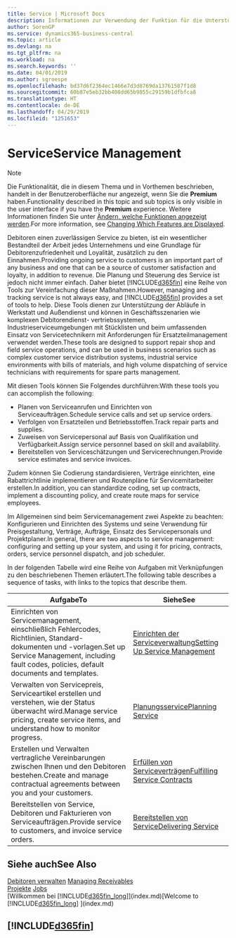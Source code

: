 ```yaml
---
title: Service | Microsoft Docs
description: Informationen zur Verwendung der Funktion für die Unterstützung der Arbeitsgänge Werkstatt und Service.
author: SorenGP
ms.service: dynamics365-business-central
ms.topic: article
ms.devlang: na
ms.tgt_pltfrm: na
ms.workload: na
ms.search.keywords: ''
ms.date: 04/01/2019
ms.author: sgroespe
ms.openlocfilehash: bd37d6f2364ec1466e7d3d8769da13761587f1d8
ms.sourcegitcommit: 60b87e5eb32bb408dd65b9855c29159b1dfbfca8
ms.translationtype: HT
ms.contentlocale: de-DE
ms.lasthandoff: 04/29/2019
ms.locfileid: "1251653"
---
```

# <a name="service-management"></a><span data-ttu-id="a843b-103">Service</span><span class="sxs-lookup"><span data-stu-id="a843b-103">Service Management</span></span>
> [!NOTE]
> <span data-ttu-id="a843b-104">Die Funktionalität, die in diesem Thema und in Vorthemen beschrieben, handelt in der Benutzeroberfläche nur angezeigt, wenn Sie die **Premium** haben.</span><span class="sxs-lookup"><span data-stu-id="a843b-104">Functionality described in this topic and sub topics is only visible in the user interface if you have the **Premium** experience.</span></span> <span data-ttu-id="a843b-105">Weitere Informationen finden Sie unter [Ändern, welche Funktionen angezeigt werden](ui-experiences.md).</span><span class="sxs-lookup"><span data-stu-id="a843b-105">For more information, see [Changing Which Features are Displayed](ui-experiences.md).</span></span>

<span data-ttu-id="a843b-106">Debitoren einen zuverlässigen Service zu bieten, ist ein wesentlicher Bestandteil der Arbeit jedes Unternehmens und eine Grundlage für Debitorenzufriedenheit und Loyalität, zusätzlich zu den Einnahmen.</span><span class="sxs-lookup"><span data-stu-id="a843b-106">Providing ongoing service to customers is an important part of any business and one that can be a source of customer satisfaction and loyalty, in addition to revenue.</span></span> <span data-ttu-id="a843b-107">Die Planung und Steuerung des Service ist jedoch nicht immer einfach. Daher bietet [!INCLUDE[d365fin](includes/d365fin_md.md)] eine Reihe von Tools zur Vereinfachung dieser Maßnahmen.</span><span class="sxs-lookup"><span data-stu-id="a843b-107">However, managing and tracking service is not always easy, and [!INCLUDE[d365fin](includes/d365fin_md.md)] provides a set of tools to help.</span></span> <span data-ttu-id="a843b-108">Diese Tools dienen zur Unterstützung der Abläufe in Werkstatt und Außendienst und können in Geschäftsszenarien wie komplexen Debitorendienst- vertriebssystemen, Industrieserviceumgebungen mit Stücklisten und beim umfassenden Einsatz von Servicetechnikern mit Anforderungen für Ersatzteilmanagement verwendet werden.</span><span class="sxs-lookup"><span data-stu-id="a843b-108">These tools are designed to support repair shop and field service operations, and can be used in business scenarios such as complex customer service distribution systems, industrial service environments with bills of materials, and high volume dispatching of service technicians with requirements for spare parts management.</span></span>  

 <span data-ttu-id="a843b-109">Mit diesen Tools können Sie Folgendes durchführen:</span><span class="sxs-lookup"><span data-stu-id="a843b-109">With these tools you can accomplish the following:</span></span>  

* <span data-ttu-id="a843b-110">Planen von Serviceanrufen und Einrichten von Serviceaufträgen.</span><span class="sxs-lookup"><span data-stu-id="a843b-110">Schedule service calls and set up service orders.</span></span>  
* <span data-ttu-id="a843b-111">Verfolgen von Ersatzteilen und Betriebsstoffen.</span><span class="sxs-lookup"><span data-stu-id="a843b-111">Track repair parts and supplies.</span></span>  
* <span data-ttu-id="a843b-112">Zuweisen von Servicepersonal auf Basis von Qualifikation und Verfügbarkeit.</span><span class="sxs-lookup"><span data-stu-id="a843b-112">Assign service personnel based on skill and availability.</span></span>  
* <span data-ttu-id="a843b-113">Bereitstellen von Serviceschätzungen und Servicerechnungen.</span><span class="sxs-lookup"><span data-stu-id="a843b-113">Provide service estimates and service invoices.</span></span>  

<span data-ttu-id="a843b-114">Zudem können Sie Codierung standardisieren, Verträge einrichten, eine Rabattrichtlinie implementieren und Routenpläne für Servicemitarbeiter erstellen.</span><span class="sxs-lookup"><span data-stu-id="a843b-114">In addition, you can standardize coding, set up contracts, implement a discounting policy, and create route maps for service employees.</span></span>  

<span data-ttu-id="a843b-115">Im Allgemeinen sind beim Servicemanagement zwei Aspekte zu beachten: Konfigurieren und Einrichten des Systems und seine Verwendung für Preisgestaltung, Verträge, Aufträge, Einsatz des Servicepersonals und Projektplaner.</span><span class="sxs-lookup"><span data-stu-id="a843b-115">In general, there are two aspects to service management: configuring and setting up your system, and using it for pricing, contracts, orders, service personnel dispatch, and job scheduler.</span></span>  

<span data-ttu-id="a843b-116">In der folgenden Tabelle wird eine Reihe von Aufgaben mit Verknüpfungen zu den beschriebenen Themen erläutert.</span><span class="sxs-lookup"><span data-stu-id="a843b-116">The following table describes a sequence of tasks, with links to the topics that describe them.</span></span>   

|<span data-ttu-id="a843b-117">**Aufgabe**</span><span class="sxs-lookup"><span data-stu-id="a843b-117">**To**</span></span>|<span data-ttu-id="a843b-118">**Siehe**</span><span class="sxs-lookup"><span data-stu-id="a843b-118">**See**</span></span>|  
|------------|-------------|  
|<span data-ttu-id="a843b-119">Einrichten von Servicemanagement, einschließlich Fehlercodes, Richtlinien, Standard- dokumenten und -vorlagen.</span><span class="sxs-lookup"><span data-stu-id="a843b-119">Set up Service Management, including fault codes, policies, default documents and templates.</span></span>|[<span data-ttu-id="a843b-120">Einrichten der Serviceverwaltung</span><span class="sxs-lookup"><span data-stu-id="a843b-120">Setting Up Service Management</span></span>](service-setup-service.md)|  
|<span data-ttu-id="a843b-121">Verwalten von Servicepreis, Serviceartikel erstellen und verstehen, wie der Status überwacht wird.</span><span class="sxs-lookup"><span data-stu-id="a843b-121">Manage service pricing, create service items, and understand how to monitor progress.</span></span>|[<span data-ttu-id="a843b-122">Planungsservice</span><span class="sxs-lookup"><span data-stu-id="a843b-122">Planning Service</span></span>](service-plan-service.md)|  
|<span data-ttu-id="a843b-123">Erstellen und Verwalten vertragliche Vereinbarungen zwischen Ihnen und den Debitoren bestehen.</span><span class="sxs-lookup"><span data-stu-id="a843b-123">Create and manage contractual agreements between you and your customers.</span></span>|[<span data-ttu-id="a843b-124">Erfüllen von Serviceverträgen</span><span class="sxs-lookup"><span data-stu-id="a843b-124">Fulfilling Service Contracts</span></span>](service-fulfill-service-contracts.md)|  
|<span data-ttu-id="a843b-125">Bereitstellen von Service, Debitoren und Fakturieren von Serviceaufträgen.</span><span class="sxs-lookup"><span data-stu-id="a843b-125">Provide service to customers, and invoice service orders.</span></span>|[<span data-ttu-id="a843b-126">Bereitstellen von Service</span><span class="sxs-lookup"><span data-stu-id="a843b-126">Delivering Service</span></span>](service-deliver-service.md)|  

## <a name="see-also"></a><span data-ttu-id="a843b-127">Siehe auch</span><span class="sxs-lookup"><span data-stu-id="a843b-127">See Also</span></span>  
<span data-ttu-id="a843b-128">[Debitoren verwalten](receivables-manage-receivables.md) </span><span class="sxs-lookup"><span data-stu-id="a843b-128">[Managing Receivables](receivables-manage-receivables.md) </span></span>  
<span data-ttu-id="a843b-129">[Projekte](projects-how-create-jobs.md) </span><span class="sxs-lookup"><span data-stu-id="a843b-129">[Jobs](projects-how-create-jobs.md) </span></span>  
<span data-ttu-id="a843b-130">[Willkommen bei [!INCLUDE[d365fin_long](includes/d365fin_long_md.md)]](index.md)</span><span class="sxs-lookup"><span data-stu-id="a843b-130">[Welcome to [!INCLUDE[d365fin_long](includes/d365fin_long_md.md)] ](index.md)</span></span>

## [!INCLUDE[d365fin](includes/free_trial_md.md)]  
